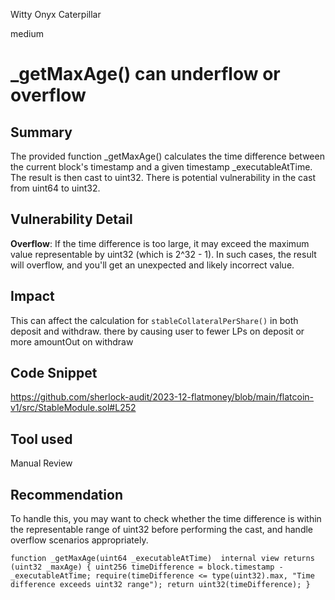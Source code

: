 Witty Onyx Caterpillar

medium

# _getMaxAge() can underflow or overflow

## Summary
The provided function _getMaxAge() calculates the time difference between the current block's timestamp and a given timestamp _executableAtTime. The result is then cast to uint32. There is potential vulnerability in the cast from uint64 to uint32.

## Vulnerability Detail

 **Overflow**: If the time difference is too large, it may exceed the maximum value representable by uint32 (which is 2^32 - 1). In such cases, the result will overflow, and you'll get an unexpected and likely incorrect value.


## Impact
 This can affect the calculation for `stableCollateralPerShare()` in both deposit and withdraw. there by causing user to fewer LPs on deposit or more amountOut on withdraw 

## Code Snippet
https://github.com/sherlock-audit/2023-12-flatmoney/blob/main/flatcoin-v1/src/StableModule.sol#L252

## Tool used

Manual Review

## Recommendation
To handle this, you may want to check whether the time difference is within the representable range of uint32 before performing the cast, and handle overflow scenarios appropriately.

` function _getMaxAge(uint64 _executableAtTime) 
internal view returns (uint32 _maxAge) {
        uint256 timeDifference = block.timestamp - _executableAtTime;
        require(timeDifference <= type(uint32).max, "Time difference exceeds uint32 range");
        return uint32(timeDifference);
    }
`